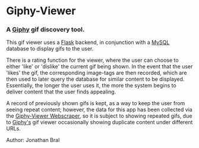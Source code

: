 # Giphy-Viewer
### A [Giphy](https://giphy.com/) gif discovery tool.
This gif viewer uses a [Flask](https://flask.palletsprojects.com/en/1.1.x/) backend, 
in conjunction with a [MySQL](https://www.mysql.com/) database to display gifs to the user.

There is a rating function for the viewer, where the user can choose to either 'like' or 'dislike' the current gif being shown.
In the event that the user 'likes' the gif, the corresponding image-tags are then recorded, which are then used to later query 
the database for similar content to be displayed. Essentially, the longer the user uses it, the more the system begins to deliver 
content that the user finds appealing.

A record of previously shown gifs is kept, as a way to keep the user from seeing repeat content; however, the data for this app
has been collected via the [Giphy-Viewer Webscraper](https://github.com/bralpdx/Giphy-Viewer/tree/master/scrape), so it is subject to showing
repeated gifs, due to [Giphy's](https://giphy.com/) gif viewer occasionally showing duplicate content under different URLs.


Author: Jonathan Bral
